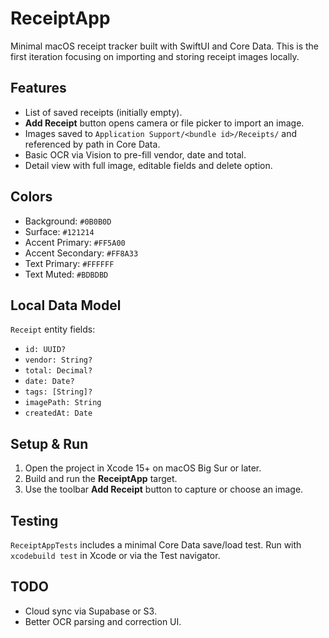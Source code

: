 # ReceiptApp

Minimal macOS receipt tracker built with SwiftUI and Core Data. This is the first iteration focusing on importing and storing receipt images locally.

## Features
- List of saved receipts (initially empty).
- **Add Receipt** button opens camera or file picker to import an image.
- Images saved to `Application Support/<bundle id>/Receipts/` and referenced by path in Core Data.
- Basic OCR via Vision to pre-fill vendor, date and total.
- Detail view with full image, editable fields and delete option.

## Colors
- Background: `#0B0B0D`
- Surface: `#121214`
- Accent Primary: `#FF5A00`
- Accent Secondary: `#FF8A33`
- Text Primary: `#FFFFFF`
- Text Muted: `#BDBDBD`

## Local Data Model
`Receipt` entity fields:
- `id: UUID?`
- `vendor: String?`
- `total: Decimal?`
- `date: Date?`
- `tags: [String]?`
- `imagePath: String`
- `createdAt: Date`

## Setup & Run
1. Open the project in Xcode 15+ on macOS Big Sur or later.
2. Build and run the **ReceiptApp** target.
3. Use the toolbar **Add Receipt** button to capture or choose an image.

## Testing
`ReceiptAppTests` includes a minimal Core Data save/load test.
Run with `xcodebuild test` in Xcode or via the Test navigator.

## TODO
- Cloud sync via Supabase or S3.
- Better OCR parsing and correction UI.
